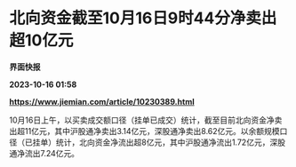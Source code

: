 # 北向资金截至10月16日9时44分净卖出超10亿元
**界面快报**

**2023-10-16 01:58**

**https://www.jiemian.com/article/10230389.html**

10月16日上午，以买卖成交额口径（挂单已成交）统计，截至目前北向资金净卖出超11亿元，其中沪股通净卖出3.14亿元，深股通净卖出8.62亿元。以余额规模口径（已挂单）统计，北向资金净流出超8亿元，其中沪股通净流出1.72亿元，深股通净流出7.24亿元。